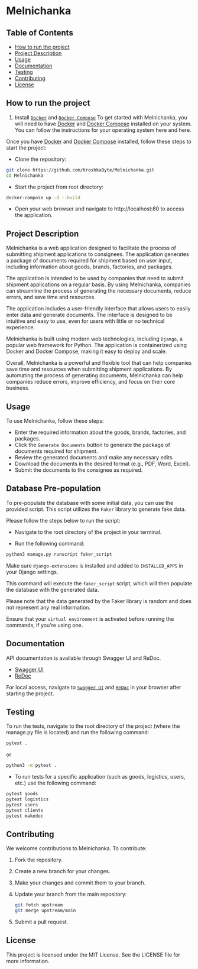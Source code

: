 # Melnichanka

## Table of Contents

- [How to run the project](#how-to-run-the-project)
- [Project Description](#project-description)
- [Usage](#usage)
- [Documentation](#documentation)
- [Testing](#testing)
- [Contributing](#contributing)
- [License](#license)

## How to run the project

1. Install [`Docker`](https://www.docker.com/) and [`Docker Compose`](https://docs.docker.com/compose/)
To get started with Melnichanka, you will need to have [Docker](https://www.docker.com/) and [Docker Compose](https://docs.docker.com/compose/) installed on your system. You can follow the instructions for your operating system here and here.

Once you have [Docker](https://www.docker.com/) and [Docker Compose](https://docs.docker.com/compose/) installed, follow these steps to start the project:

- Clone the repository:

```sh
git clone https://github.com/KroshkaByte/Melnichanka.git
cd Melnichanka
```
- Start the project from root directory:
```sh
docker-compose up -d --build
```
- Open your web browser and navigate to http://localhost:80 to access the application.

## Project Description

Melnichanka is a web application designed to facilitate the process of submitting shipment applications to consignees. The application generates a package of documents required for shipment based on user input, including information about goods, brands, factories, and packages.

The application is intended to be used by companies that need to submit shipment applications on a regular basis. By using Melnichanka, companies can streamline the process of generating the necessary documents, reduce errors, and save time and resources.

The application includes a user-friendly interface that allows users to easily enter data and generate documents. The interface is designed to be intuitive and easy to use, even for users with little or no technical experience.

Melnichanka is built using modern web technologies, including `Django`, a popular web framework for Python. The application is containerized using Docker and Docker Compose, making it easy to deploy and scale.

Overall, Melnichanka is a powerful and flexible tool that can help companies save time and resources when submitting shipment applications. By automating the process of generating documents, Melnichanka can help companies reduce errors, improve efficiency, and focus on their core business.


## Usage

To use Melnichanka, follow these steps:

- Enter the required information about the goods, brands, factories, and packages.
- Click the `Generate Documents` button to generate the package of documents required for shipment.
- Review the generated documents and make any necessary edits.
- Download the documents in the desired format (e.g., PDF, Word, Excel).
- Submit the documents to the consignee as required.

## Database Pre-population

To pre-populate the database with some initial data, you can use the provided script. This script utilizes the `Faker` library to generate fake data.

Please follow the steps below to run the script:

- Navigate to the root directory of the project in your terminal.

- Run the following command:

```sh
python3 manage.py runscript faker_script
```
Make sure `django-extensions` is installed and added to `INSTALLED_APPS` in your Django settings.

This command will execute the `faker_script` script, which will then populate the database with the generated data.

Please note that the data generated by the Faker library is random and does not represent any real information.

Ensure that your `virtual environment` is activated before running the commands, if you're using one.

## Documentation

API documentation is available through Swagger UI and ReDoc.

- [Swagger UI](https://dev-lymar.github.io/Melnichanka/melnichanka_swager_ui)
- [ReDoc](https://dev-lymar.github.io/Melnichanka/melnichanka_redoc)

For local access, navigate to [`Swagger UI`](http://localhost:8000/api/schema/swagger-ui/) and [`ReDoc`](http://localhost:8000/api/schema/redoc/) in your browser after starting the project.

## Testing

To run the tests, navigate to the root directory of the project (where the manage.py file is located) and run the following command:

```sh
pytest .
```
or
```sh
python3 -m pytest .
```

- To run tests for a specific application (such as goods, logistics, users, etc.) use the following command:
```sh
pytest goods
pytest logistics
pytest users
pytest clients
pytest makedoc
```
## Contributing

We welcome contributions to Melnichanka. To contribute:

1. Fork the repository.
2. Create a new branch for your changes.
3. Make your changes and commit them to your branch.
4. Update your branch from the main repository:
    ```sh
    git fetch upstream
    git merge upstream/main
    ```

5. Submit a pull request.

## License

This project is licensed under the MIT License. See the LICENSE file for more information.
